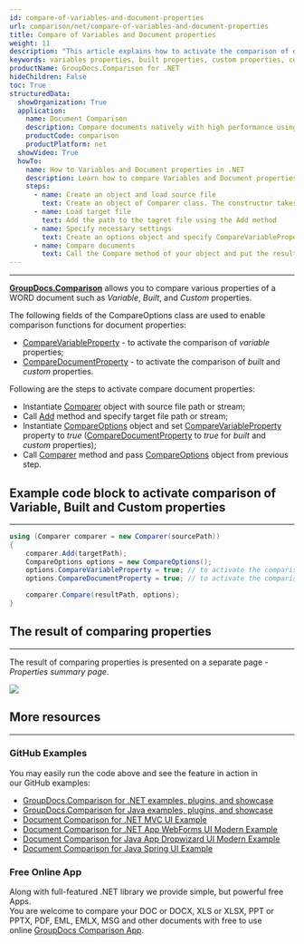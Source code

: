 ```yaml
---
id: compare-of-variables-and-document-properties
url: comparison/net/compare-of-variables-and-document-properties
title: Compare of Variables and Document properties
weight: 11
description: "This article explains how to activate the comparison of document properties in GroupDocs.Comparison for .NET."
keywords: variables properties, built properties, custom properties, compare document properties, CompareVariableProperty, CompareDocumentProperty
productName: GroupDocs.Comparison for .NET
hideChildren: False
toc: True
structuredData:
  showOrganization: True
  application:
    name: Document Comparison
    description: Compare documents natively with high performance using C# language and GroupDocs.Comparison for .NET
    productCode: comparison
    productPlatform: net
  showVideo: True
  howTo:
    name: How to Variables and Document properties in .NET
    description: Learn how to compare Variables and Document propertiesdocuments in .NET step by step
    steps:
      - name: Create an object and load source file
        text: Create an object of Comparer class. The constructor takes the source file path parameter. You may specify absolute or relative file path as per your requirements.
      - name: Load target file
        text: Add the path to the tagret file using the Add method
      - name: Specify necessary settings
        text: Create an options object and specify CompareVariableProperty and CompareDocumentProperty of true value.
      - name: Compare documents
        text: Call the Compare method of your object and put the resulting file path parameter and the options object.
---
```


---

**[GroupDocs.Comparison](https://products.groupdocs.com/comparison/net)** allows you to compare various properties of a WORD document such as _Variable_, _Built_, and _Custom_ properties.

The following fields of the CompareOptions class are used to enable comparison functions for document properties:

- [CompareVariableProperty](https://apireference.groupdocs.com/comparison/net/groupdocs.comparison.options/compareoptions/properties/comparevariableproperty) - to activate the comparison of _variable_ properties;
- [CompareDocumentProperty](https://apireference.groupdocs.com/comparison/net/groupdocs.comparison.options/compareoptions/properties/comparedocumentproperty) - to activate the comparison of _built_ and _custom_ properties.

Following are the steps to activate compare document properties:

- Instantiate [Comparer](https://apireference.groupdocs.com/comparison/net/groupdocs.comparison/comparer) object with source file path or stream;
- Call [Add](https://apireference.groupdocs.com/comparison/net/groupdocs.comparison/comparer/methods/add/index) method and specify target file path or stream;
- Instantiate [CompareOptions](https://apireference.groupdocs.com/comparison/net/groupdocs.comparison.options/compareoptions) object and set [CompareVariableProperty](https://apireference.groupdocs.com/comparison/net/groupdocs.comparison.options/compareoptions/properties/comparevariableproperty) property to _true_ ([CompareDocumentProperty](https://apireference.groupdocs.com/comparison/net/groupdocs.comparison.options/compareoptions/properties/comparedocumentproperty) to _true_ for _built_ and _custom_ properties);
- Call [Comparer](https://apireference.groupdocs.com/comparison/net/groupdocs.comparison/comparer) method and pass [CompareOptions](https://apireference.groupdocs.com/comparison/net/groupdocs.comparison.options/compareoptions) object from previous step.

## Example code block to activate comparison of Variable, Built and Custom properties

---

```csharp
using (Comparer comparer = new Comparer(sourcePath))
{
    comparer.Add(targetPath);
    CompareOptions options = new CompareOptions();
    options.CompareVariableProperty = true; // to activate the comparison of variable properties
    options.CompareDocumentProperty = true; // to activate the comparison of built and custom properties

    comparer.Compare(resultPath, options);
}
```

## The result of comparing properties

---

The result of comparing properties is presented on a separate page - _Properties summary page_.

![](/comparison/net/images/properties-summary-page.png)

## More resources

---

### GitHub Examples

You may easily run the code above and see the feature in action in our GitHub examples:

- [GroupDocs.Comparison for .NET examples, plugins, and showcase](https://github.com/groupdocs-comparison/GroupDocs.Comparison-for-.NET)
- [GroupDocs.Comparison for Java examples, plugins, and showcase](https://github.com/groupdocs-comparison/GroupDocs.Comparison-for-Java)
- [Document Comparison for .NET MVC UI Example](https://github.com/groupdocs-comparison/GroupDocs.Comparison-for-.NET-MVC)
- [Document Comparison for .NET App WebForms UI Modern Example](https://github.com/groupdocs-comparison/GroupDocs.Comparison-for-.NET-WebForms)
- [Document Comparison for Java App Dropwizard UI Modern Example](https://github.com/groupdocs-comparison/GroupDocs.Comparison-for-Java-Dropwizard)
- [Document Comparison for Java Spring UI Example](https://github.com/groupdocs-comparison/GroupDocs.Comparison-for-Java-Spring)

### Free Online App

Along with full-featured .NET library we provide simple, but powerful free Apps.  
You are welcome to compare your DOC or DOCX, XLS or XLSX, PPT or PPTX, PDF, EML, EMLX, MSG and other documents with free to use online [GroupDocs Comparison App](https://products.groupdocs.app/comparison).

